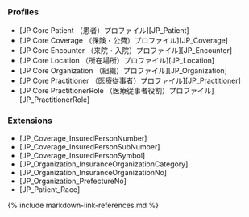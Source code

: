 ### Profiles
* [JP Core Patient （患者）プロファイル][JP_Patient]
* [JP Core Coverage （保険・公費）プロファイル][JP_Coverage]
* [JP Core Encounter （来院・入院）プロファイル][JP_Encounter]
* [JP Core Location （所在場所）プロファイル][JP_Location]
* [JP Core Organization （組織）プロファイル][JP_Organization]
* [JP Core Practitioner （医療従事者）プロファイル][JP_Practitioner]
* [JP Core PractitionerRole （医療従事者役割）プロファイル][JP_PractitionerRole]

### Extensions
* [JP_Coverage_InsuredPersonNumber]
* [JP_Coverage_InsuredPersonSubNumber]
* [JP_Coverage_InsuredPersonSymbol]
* [JP_Organization_InsuranceOrganizationCategory]
* [JP_Organization_InsuranceOrganizationNo]
* [JP_Organization_PrefectureNo]
* [JP_Patient_Race]

{% include markdown-link-references.md %}
